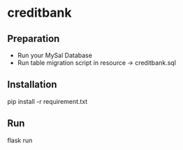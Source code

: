 # creditbank

## Preparation
- Run your MySal Database
- Run table migration script in resource -> creditbank.sql

## Installation

pip install -r requirement.txt


## Run

flask run
